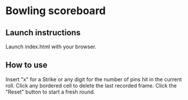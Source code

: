 # Bowling scoreboard

## Launch instructions

Launch index.html with your browser.

## How to use

Insert "x" for a Strike or any digit for the number of pins hit in the current roll.
Click any bordered cell to delete the last recorded frame.
Click the "Reset" button to start a fresh round.